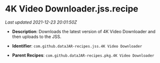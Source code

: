 # 4K Video Downloader.jss.recipe

_Last updated 2021-12-23 20:01:50Z_

- **Description**: Downloads the latest version of 4K Video Downloader and then uploads to the JSS.

- **Identifier**: `com.github.dataJAR-recipes.jss.4K Video Downloader`

- **Parent Recipes**: `com.github.dataJAR-recipes.pkg.4K Video Downloader`
